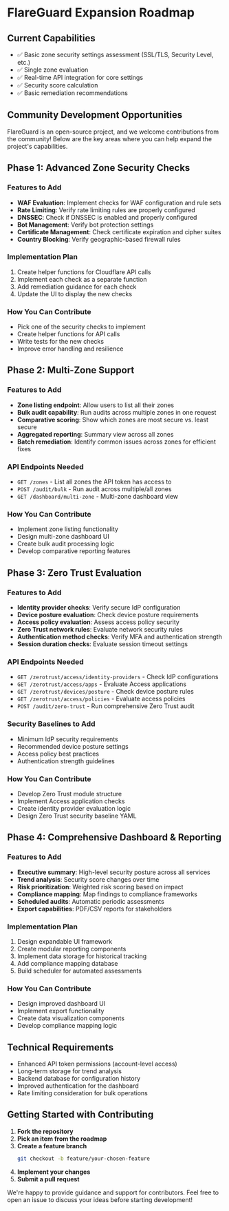 # FlareGuard Expansion Roadmap

## Current Capabilities
- ✅ Basic zone security settings assessment (SSL/TLS, Security Level, etc.)
- ✅ Single zone evaluation
- ✅ Real-time API integration for core settings
- ✅ Security score calculation
- ✅ Basic remediation recommendations

## Community Development Opportunities

FlareGuard is an open-source project, and we welcome contributions from the community! Below are the key areas where you can help expand the project's capabilities.

## Phase 1: Advanced Zone Security Checks

### Features to Add
- **WAF Evaluation**: Implement checks for WAF configuration and rule sets
- **Rate Limiting**: Verify rate limiting rules are properly configured
- **DNSSEC**: Check if DNSSEC is enabled and properly configured
- **Bot Management**: Verify bot protection settings
- **Certificate Management**: Check certificate expiration and cipher suites
- **Country Blocking**: Verify geographic-based firewall rules

### Implementation Plan
1. Create helper functions for Cloudflare API calls
2. Implement each check as a separate function
3. Add remediation guidance for each check
4. Update the UI to display the new checks

### How You Can Contribute
- Pick one of the security checks to implement
- Create helper functions for API calls
- Write tests for the new checks
- Improve error handling and resilience

## Phase 2: Multi-Zone Support

### Features to Add
- **Zone listing endpoint**: Allow users to list all their zones
- **Bulk audit capability**: Run audits across multiple zones in one request
- **Comparative scoring**: Show which zones are most secure vs. least secure
- **Aggregated reporting**: Summary view across all zones
- **Batch remediation**: Identify common issues across zones for efficient fixes

### API Endpoints Needed
- `GET /zones` - List all zones the API token has access to
- `POST /audit/bulk` - Run audit across multiple/all zones
- `GET /dashboard/multi-zone` - Multi-zone dashboard view

### How You Can Contribute
- Implement zone listing functionality
- Design multi-zone dashboard UI
- Create bulk audit processing logic
- Develop comparative reporting features

## Phase 3: Zero Trust Evaluation

### Features to Add
- **Identity provider checks**: Verify secure IdP configuration
- **Device posture evaluation**: Check device posture requirements
- **Access policy evaluation**: Assess access policy security
- **Zero Trust network rules**: Evaluate network security rules
- **Authentication method checks**: Verify MFA and authentication strength
- **Session duration checks**: Evaluate session timeout settings

### API Endpoints Needed
- `GET /zerotrust/access/identity-providers` - Check IdP configurations
- `GET /zerotrust/access/apps` - Evaluate Access applications
- `GET /zerotrust/devices/posture` - Check device posture rules
- `GET /zerotrust/access/policies` - Evaluate access policies
- `POST /audit/zero-trust` - Run comprehensive Zero Trust audit

### Security Baselines to Add
- Minimum IdP security requirements
- Recommended device posture settings
- Access policy best practices
- Authentication strength guidelines

### How You Can Contribute
- Develop Zero Trust module structure
- Implement Access application checks
- Create identity provider evaluation logic
- Design Zero Trust security baseline YAML

## Phase 4: Comprehensive Dashboard & Reporting

### Features to Add
- **Executive summary**: High-level security posture across all services
- **Trend analysis**: Security score changes over time
- **Risk prioritization**: Weighted risk scoring based on impact
- **Compliance mapping**: Map findings to compliance frameworks
- **Scheduled audits**: Automatic periodic assessments
- **Export capabilities**: PDF/CSV reports for stakeholders

### Implementation Plan
1. Design expandable UI framework
2. Create modular reporting components
3. Implement data storage for historical tracking
4. Add compliance mapping database
5. Build scheduler for automated assessments

### How You Can Contribute
- Design improved dashboard UI
- Implement export functionality
- Create data visualization components
- Develop compliance mapping logic

## Technical Requirements
- Enhanced API token permissions (account-level access)
- Long-term storage for trend analysis
- Backend database for configuration history
- Improved authentication for the dashboard
- Rate limiting consideration for bulk operations

## Getting Started with Contributing

1. **Fork the repository**
2. **Pick an item from the roadmap**
3. **Create a feature branch**
   ```bash
   git checkout -b feature/your-chosen-feature
   ```
4. **Implement your changes**
5. **Submit a pull request**

We're happy to provide guidance and support for contributors. Feel free to open an issue to discuss your ideas before starting development! 
